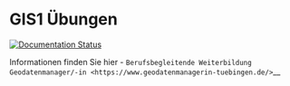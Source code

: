 # GIS1 Übungen

[![Documentation Status](https://readthedocs.org/projects/geo-python-site/badge/?version=latest)](https://geo-python-site.readthedocs.io/en/latest/?badge=latest)

Informationen finden Sie hier - `Berufsbegleitende Weiterbildung Geodatenmanager/-in <https://www.geodatenmanagerin-tuebingen.de/>`__
